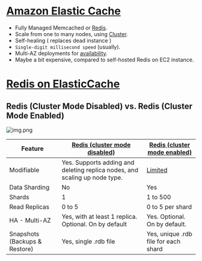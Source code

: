 
# [Amazon Elastic Cache](https://aws.amazon.com/elasticache/)
- Fully Managed Memcached or [Redis](../../1_HLDDesignComponents/3_DatabaseComponents/NoSQL-Databases/Redis).
- Scale from one to many nodes, using [Cluster](../../1_HLDDesignComponents/0_SystemGlossaries/ServersCluster.md).
- Self-healing ( replaces dead instance )
- `Single-digit millisecond speed` (usually).
- Multi-AZ deployments for [availability](../../1_HLDDesignComponents/0_SystemGlossaries/HighAvailability.md).
- Maybe a bit expensive, compared to self-hosted Redis on EC2 instance.

# [Redis on ElasticCache](https://docs.aws.amazon.com/AmazonElastiCache/latest/red-ug/Replication.Redis-RedisCluster.html)

## Redis (Cluster Mode Disabled) vs. Redis (Cluster Mode Enabled)

![img.png](https://docs.aws.amazon.com/AmazonElastiCache/latest/red-ug/images/ElastiCache-Cluster-Redis.png)

| Feature                       | [Redis (cluster mode disabled)](../../1_HLDDesignComponents/3_DatabaseComponents/NoSQL-Databases/Redis/RedisMasterSlaveReplication.md)     | [Redis (cluster mode enabled)](../../1_HLDDesignComponents/3_DatabaseComponents/NoSQL-Databases/Redis/RedisCluster.md)                                          |
|-------------------------------|----------------------------------------------------------------------------|----------------------------------------------------------------------------------------------------------------|
| Modifiable                    | Yes. Supports adding and deleting replica nodes, and scaling up node type. | [Limited](https://docs.aws.amazon.com/AmazonElastiCache/latest/red-ug/scaling-redis-cluster-mode-enabled.html) |
| Data Sharding                 | No                                                                         | Yes                                                                                                            |
| Shards                        | 1                                                                          | 1 to 500                                                                                                       |
| Read Replicas                 | 0 to 5                                                                     | 0 to 5 per shard                                                                                               |
| HA - Multi-AZ                 | Yes, with at least 1 replica. Optional. On by default                      | Yes. Optional. On by default.                                                                                  |
| Snapshots (Backups & Restore) | Yes, single .rdb file                                                      | Yes, unique .rdb file for each shard                                                                           |

